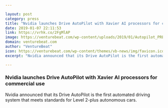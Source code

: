 ```yaml
---

layout: post
category: press
title: "Nvidia launches Drive AutoPilot with Xavier AI processors for commercial use"
date: 2019-01-07 22:11:53
link: https://vrhk.co/2FgMlAP
image: https://venturebeat.com/wp-content/uploads/2019/01/Autopilot_PRESS_2000x1340.jpg?w=1200&strip=all
domain: venturebeat.com
author: "VentureBeat"
icon: https://venturebeat.com/wp-content/themes/vb-news/img/favicon.ico
excerpt: "Nvidia announced that its Drive AutoPilot is the first automated driving system that meets standards for Level 2-plus autonomous cars."

---
```


### Nvidia launches Drive AutoPilot with Xavier AI processors for commercial use

Nvidia announced that its Drive AutoPilot is the first automated driving system that meets standards for Level 2-plus autonomous cars.